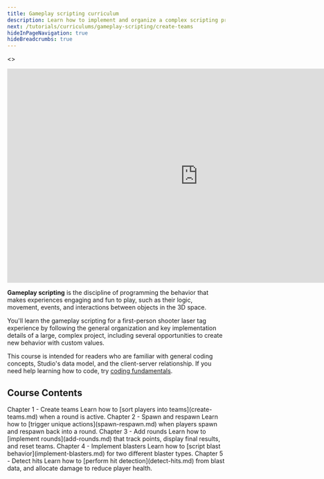 ```yaml
---
title: Gameplay scripting curriculum
description: Learn how to implement and organize a complex scripting project.
next: /tutorials/curriculums/gameplay-scripting/create-teams
hideInPageNavigation: true
hideBreadcrumbs: true
---
```


<>
<Grid alignItems="stretch" container direction="row">

<Grid item Large={7} XSmall={12} direction="column">

<div class="container" style={{position: "relative", paddingBottom: "56.25%", height: 0}}>
<iframe width="880" height="495" src="https://www.youtube-nocookie.com/embed/7iJKUUiKc0Y" title="YouTube video player" frameborder="0" allow="accelerometer; autoplay; clipboard-write; encrypted-media; gyroscope; picture-in-picture; web-share" allowfullscreen style={{position: "absolute", top: 0, left: 0, width: "95%", height: "95%"}}></iframe>
</div>

</Grid>

<Grid item Large={5} XSmall={12} direction="column">

**Gameplay scripting** is the discipline of programming the behavior that makes experiences
engaging and fun to play, such as their logic, movement, events, and interactions between
objects in the 3D space.

You'll learn the gameplay scripting for a first-person shooter laser tag experience by
following the general organization and key implementation details of a large, complex
project, including several opportunities to create new behavior with custom values.

This course is intended for readers who are familiar with general coding concepts, Studio's
data model, and the client-server relationship. If you need help learning how to code, try [coding fundamentals](../../fundamentals/coding-1/coding-fundamentals.md).

</Grid>

</Grid>
</>

## Course Contents

<BaseAccordion>
<AccordionSummary>
<Typography variant="h4">Chapter 1 - Create teams</Typography>
</AccordionSummary>
<AccordionDetails>
Learn how to [sort players into teams](create-teams.md) when a round is active.
</AccordionDetails>
</BaseAccordion>

<BaseAccordion>
<AccordionSummary>
<Typography variant="h4">Chapter 2 - Spawn and respawn</Typography>
</AccordionSummary>
<AccordionDetails>
Learn how to [trigger unique actions](spawn-respawn.md) when players spawn and respawn back into a round.
</AccordionDetails>
</BaseAccordion>

<BaseAccordion>
<AccordionSummary>
<Typography variant="h4">Chapter 3 - Add rounds</Typography>
</AccordionSummary>
<AccordionDetails>
Learn how to [implement rounds](add-rounds.md) that track points, display final results, and reset teams.
</AccordionDetails>
</BaseAccordion>

<BaseAccordion>
<AccordionSummary>
<Typography variant="h4">Chapter 4 - Implement blasters</Typography>
</AccordionSummary>
<AccordionDetails>
Learn how to [script blast behavior](implement-blasters.md) for two different blaster types.
</AccordionDetails>
</BaseAccordion>

<BaseAccordion>
<AccordionSummary>
<Typography variant="h4">Chapter 5 - Detect hits</Typography>
</AccordionSummary>
<AccordionDetails>
Learn how to [perform hit detection](detect-hits.md) from blast data, and allocate damage to reduce player health.
</AccordionDetails>
</BaseAccordion>

